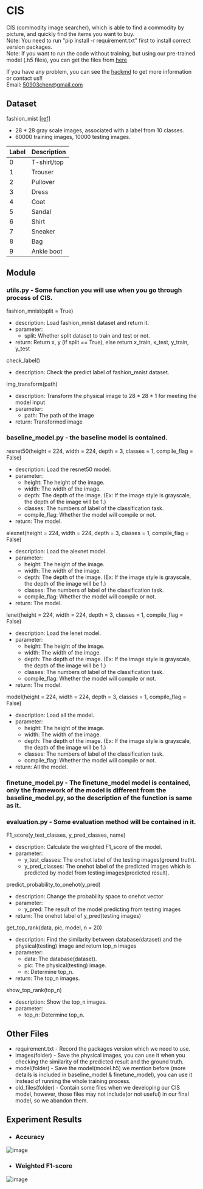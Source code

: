 # CIS
CIS (commodity image searcher), which is able to find a commodity by picture, and quickly find the items you want to buy.  
Note: You need to run "pip install -r requirement.txt" first to install correct version packages.  
Note: If you want to run the code without training, but using our pre-trained model (.h5 files), you can get the files from [here](https://drive.google.com/drive/folders/1b_K6F-vx8AtBOZVgqMPa4xoa3vflH5zl?usp=sharing)
  
If you have any problem, you can see the [hackmd](https://hackmd.io/SfNwxhIDRpOHmpkUeANxUg) to get more information or contact us!!  
Email: 50903chen@gmail.com

## Dataset
fashion_mist   [[ref]](https://github.com/zalandoresearch/fashion-mnist)
- 28 * 28 gray scale images, associated with a label from 10 classes.
- 60000 training images, 10000 testing images.

| Label  | Description |
| ------------- | ------------- |
| 0 | T-shirt/top |
| 1 | Trouser |
| 2 | Pullover |
| 3 | Dress |
| 4 | Coat |
| 5 | Sandal |
| 6 | Shirt |
| 7 | Sneaker |
| 8 | Bag |
| 9 | Ankle boot |

## Module
### utils.py - Some function you will use when you go through process of CIS.
fashion_mnist(split = True)
- description: Load fashion_mnist dataset and return it.
- parameter:
  - split: Whether split dataset to train and test or not.
- return: Return x, y (if split == True), else return x_train, x_test, y_train, y_test 
  
check_label()
- description: Check the predict label of fashion_mnist dataset.

img_transform(path)
- description: Transform the physical image to 28 * 28 * 1 for meeting the model input
- parameter:
  - path: The path of the image
- return: Transformed image

### baseline_model.py - the baseline model is contained.
resnet50(height = 224, width = 224, depth = 3, classes = 1, compile_flag = False)
- description: Load the resnet50 model.
- parameter:
  - height: The height of the image.
  - width: The width of the image.
  - depth: The depth of the image. (Ex: If the image style is grayscale, the depth of the image will be 1.)
  - classes: The numbers of label of the classification task.
  - compile_flag: Whether the model will compile or not.
- return: The model.
  
alexnet(height = 224, width = 224, depth = 3, classes = 1, compile_flag = False)
- description: Load the alexnet model.
- parameter:
  - height: The height of the image.
  - width: The width of the image.
  - depth: The depth of the image. (Ex: If the image style is grayscale, the depth of the image will be 1.)
  - classes: The numbers of label of the classification task.
  - compile_flag: Whether the model will compile or not.
- return: The model.

lenet(height = 224, width = 224, depth = 3, classes = 1, compile_flag = False)
- description: Load the lenet model.
- parameter:
  - height: The height of the image.
  - width: The width of the image.
  - depth: The depth of the image. (Ex: If the image style is grayscale, the depth of the image will be 1.)
  - classes: The numbers of label of the classification task.
  - compile_flag: Whether the model will compile or not.
- return: The model.

model(height = 224, width = 224, depth = 3, classes = 1, compile_flag = False)
- description: Load all the model.
- parameter:
  - height: The height of the image.
  - width: The width of the image.
  - depth: The depth of the image. (Ex: If the image style is grayscale, the depth of the image will be 1.)
  - classes: The numbers of label of the classification task.
  - compile_flag: Whether the model will compile or not.
- return: All the model.

### finetune_model.py - The finetune_model model is contained, only the framework of the model is different from the baseline_model.py, so the description of the function is same as it.

### evaluation.py - Some evaluation method will be contained in it.
F1_score(y_test_classes, y_pred_classes, name)
- description: Calculate the weighted F1_score of the model.
- parameter:
  - y_test_classes: The onehot label of the testing images(ground truth).
  - y_pred_classes: The onehot label of the predicted images which is predicted by model from testing images(predicted result).

predict_probability_to_onehot(y_pred)
- description: Change the probability space to onehot vector
- parameter:
  - y_pred: The result of the model predicting from testing images 
- return: The onehot label of y_pred(testing images)

get_top_rank(data, pic, model, n = 20)
- description: Find the similarity between database(dataset) and the physical(testing) image and return top_n images
- parameter:
  - data: The database(dataset).
  - pic: The physical(testing) image.
  - n: Determine top_n.
- return: The top_n images.

show_top_rank(top_n)
- description: Show the top_n images.
- parameter:
  - top_n: Determine top_n.

## Other Files
- requirement.txt - Record the packages version which we need to use.
- images(folder) - Save the physical images, you can use it when you checking the similarity of the predicted result and the ground truth.
- model(folder) - Save the model(model.h5) we mention before (more details is included in baseline_model & finetune_model), you can use it instead of running the whole training process.
- old_files(folder) - Contain some files when we developing our CIS model, however, those files may not include(or not useful) in our final model, so we abandon them.

## Experiment Results
- ### Accuracy  
![image](https://user-images.githubusercontent.com/66252510/173487314-ac400523-be9b-477c-a74e-ade9a67108df.png)
- ### Weighted F1-score
![image](https://user-images.githubusercontent.com/66252510/173487248-1e5cfb21-e93d-4af0-9fe9-23f9bab440f2.png)

